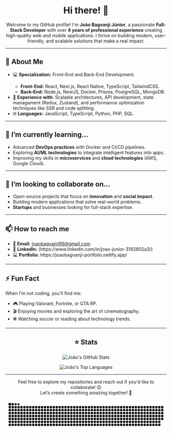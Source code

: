 <h1 align="center">Hi there! 👋</h1>

<p align="center">
Welcome to my GitHub profile! I'm <strong>João Bagvanji Júnior</strong>, a passionate <strong>Full-Stack Developer</strong> with over <strong>4 years of professional experience</strong> creating high-quality web and mobile applications. I thrive on building modern, user-friendly, and scalable solutions that make a real impact.
</p>

---

<h2>👀 About Me</h2>
<ul>
  <li>💻 <strong>Specialization:</strong> Front-End and Back-End Development.</li>
  <ul>
    <li><strong>Front-End:</strong> React, Next.js, React Native, TypeScript, TailwindCSS.</li>
    <li><strong>Back-End:</strong> Node.js, NestJS, Docker, Prisma, PostgreSQL, MongoDB.</li>
  </ul>
  <li>🚀 <strong>Experience with:</strong> Scalable architectures, API development, state management (Redux, Zustand), and performance optimization techniques like SSR and code splitting.</li>
  <li>🌐 <strong>Languages:</strong> JavaScript, TypeScript, Python, PHP, SQL.</li>
</ul>

---

<h2>🌱 I’m currently learning...</h2>
<ul>
  <li>Advanced <strong>DevOps practices</strong> with Docker and CI/CD pipelines.</li>
  <li>Exploring <strong>AI/ML technologies</strong> to integrate intelligent features into apps.</li>
  <li>Improving my skills in <strong>microservices</strong> and <strong>cloud technologies</strong> (AWS, Google Cloud).</li>
</ul>

---

<h2>💞️ I’m looking to collaborate on...</h2>
<ul>
  <li>Open-source projects that focus on <strong>innovation</strong> and <strong>social impact</strong>.</li>
  <li>Building modern applications that solve real-world problems.</li>
  <li><strong>Startups</strong> and businesses looking for full-stack expertise.</li>
</ul>

---

<h2>📫 How to reach me</h2>
<ul>
  <li>📧 <strong>Email:</strong> <a href="mailto:joaobagvanji99@gmail.com">joaobagvanji99@gmail.com</a></li>
  <li>💼 <strong>LinkedIn:</strong> <a href="https://www.linkedin.com/in/joao-junior-3192802a3/"></a>(https://www.linkedin.com/in/joao-junior-3192802a3/)</li>
  <li>💻 <strong>Portfolio:</strong> <a href="https://joaobagvanji-portfolio.netlify.app/"></a>https://joaobagvanji-portfolio.netlify.app/</li>
</ul>

---

<h2>⚡ Fun Fact</h2>
<p>When I'm not coding, you'll find me:</p>
<ul>
  <li>🎮 Playing Valorant, Fortnite, or GTA RP.</li>
  <li>🎬 Enjoying movies and exploring the art of cinematography.</li>
  <li>⚽ Watching soccer or reading about technology trends.</li>
</ul>

---

<h2 align="center">⭐ Stats</h2>
<p align="center">
  <img src="https://github-readme-stats.vercel.app/api?username=JoaoBagvanjiJunior&show_icons=true&theme=dracula" alt="João's GitHub Stats" />
</p>
<p align="center">
  <img src="https://github-readme-stats.vercel.app/api/top-langs/?username=JoaoBagvanjiJunior&layout=compact&theme=dracula" alt="João's Top Languages" />
</p>

---

<p align="center">Feel free to explore my repositories and reach out if you'd like to collaborate! 😊<br>Let’s create something amazing together! 🚀</p>


<picture align="center">
  <source media="(prefers-color-scheme: dark)" srcset="https://raw.githubusercontent.com/JoaoBagvanjiJunior/JoaoBagvanjiJunior/output/github-contribution-grid-snake-dark.svg">
  <source media="(prefers-color-scheme: light)" srcset="https://raw.githubusercontent.com/JoaoBagvanjiJunior/JoaoBagvanjiJunior/output/github-contribution-grid-snake-dark.svg">
  <img align="center" alt="github contribution grid snake animation" src="https://raw.githubusercontent.com/JoaoBagvanjiJunior/JoaoBagvanjiJunior/output/github-contribution-grid-snake.svg">
</picture>
